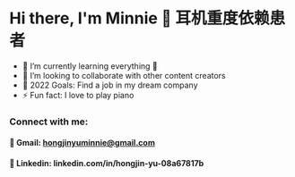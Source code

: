
# Hi there, I'm Minnie 👋 耳机重度依赖患者


- 🌱 I’m currently learning everything 🤣
- 👯 I’m looking to collaborate with other content creators
- 🥅 2022 Goals: Find a job in my dream company
- ⚡ Fun fact: I love to play piano

### Connect with me:
  #### :email: Gmail: hongjinyuminnie@gmail.com
  #### :briefcase: Linkedin: linkedin.com/in/hongjin-yu-08a67817b



